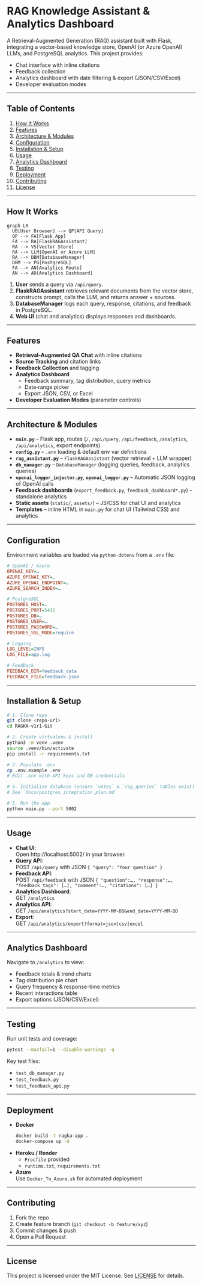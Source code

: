 # RAG Knowledge Assistant & Analytics Dashboard

A Retrieval-Augmented Generation (RAG) assistant built with Flask, integrating a vector‐based knowledge store, OpenAI (or Azure OpenAI) LLMs, and PostgreSQL analytics. This project provides:
- Chat interface with inline citations  
- Feedback collection  
- Analytics dashboard with date filtering & export (JSON/CSV/Excel)  
- Developer evaluation modes  

---

## Table of Contents

1. [How It Works](#how-it-works)  
2. [Features](#features)  
3. [Architecture & Modules](#architecture--modules)  
4. [Configuration](#configuration)  
5. [Installation & Setup](#installation--setup)  
6. [Usage](#usage)  
7. [Analytics Dashboard](#analytics-dashboard)  
8. [Testing](#testing)  
9. [Deployment](#deployment)  
10. [Contributing](#contributing)  
11. [License](#license)  

---

## How It Works

```mermaid
graph LR
  UB[User Browser] --> QP[API Query]
  QP --> FA[Flask App]
  FA --> RA[FlaskRAGAssistant]
  RA --> VS[Vector Store]
  RA --> LLM[OpenAI or Azure LLM]
  RA --> DBM[DatabaseManager]
  DBM --> PG[PostgreSQL]
  FA --> AN[Analytics Route]
  AN --> AD[Analytics Dashboard]
```

1. **User** sends a query via `/api/query`.
2. **FlaskRAGAssistant** retrieves relevant documents from the vector store, constructs prompt, calls the LLM, and returns answer + sources.
3. **DatabaseManager** logs each query, response, citations, and feedback in PostgreSQL.
4. **Web UI** (chat and analytics) displays responses and dashboards.

---

## Features

- **Retrieval-Augmented QA Chat** with inline citations  
- **Source Tracking** and citation links  
- **Feedback Collection** and tagging  
- **Analytics Dashboard**  
  - Feedback summary, tag distribution, query metrics  
  - Date‐range picker  
  - Export JSON, CSV, or Excel  
- **Developer Evaluation Modes** (parameter controls)  

---

## Architecture & Modules

- **`main.py`** – Flask app, routes (`/`, `/api/query`, `/api/feedback`, `/analytics`, `/api/analytics`, export endpoints)  
- **`config.py`** – `.env` loading & default env var definitions  
- **`rag_assistant.py`** – `FlaskRAGAssistant` (vector retrieval + LLM wrapper)  
- **`db_manager.py`** – `DatabaseManager` (logging queries, feedback, analytics queries)  
- **`openai_logger_injector.py`**, **`openai_logger.py`** – Automatic JSON logging of OpenAI calls  
- **Feedback dashboards** (`export_feedback.py`, `feedback_dashboard*.py`) – standalone analytics  
- **Static assets** (`static/`, `assets/`) – JS/CSS for chat UI and analytics  
- **Templates** – inline HTML in `main.py` for chat UI (Tailwind CSS) and analytics  

---

## Configuration

Environment variables are loaded via `python-dotenv` from a `.env` file:

```ini
# OpenAI / Azure
OPENAI_KEY=…
AZURE_OPENAI_KEY=…
AZURE_OPENAI_ENDPOINT=…
AZURE_SEARCH_INDEX=…

# PostgreSQL
POSTGRES_HOST=…
POSTGRES_PORT=5432
POSTGRES_DB=…
POSTGRES_USER=…
POSTGRES_PASSWORD=…
POSTGRES_SSL_MODE=require

# Logging
LOG_LEVEL=INFO
LOG_FILE=app.log

# Feedback
FEEDBACK_DIR=feedback_data
FEEDBACK_FILE=feedback.json
```

---

## Installation & Setup

```bash
# 1. Clone repo
git clone <repo-url>
cd RAGKA-v1r1-Git

# 2. Create virtualenv & install
python3 -m venv .venv
source .venv/bin/activate
pip install -r requirements.txt

# 3. Populate .env
cp .env.example .env
# Edit .env with API keys and DB credentials

# 4. Initialize database (ensure `votes` & `rag_queries` tables exist)
# See `docs/postgres_integration_plan.md`

# 5. Run the app
python main.py --port 5002
```

---

## Usage

- **Chat UI**:  
  Open http://localhost:5002/ in your browser.  
- **Query API**:  
  POST `/api/query` with JSON `{ "query": "Your question" }`  
- **Feedback API**:  
  POST `/api/feedback` with JSON `{ "question":…, "response":…, "feedback_tags": […], "comment":…, "citations": […] }`  
- **Analytics Dashboard**:  
  GET `/analytics`  
- **Analytics API**:  
  GET `/api/analytics?start_date=YYYY-MM-DD&end_date=YYYY-MM-DD`  
- **Export**:  
  GET `/api/analytics/export?format=json|csv|excel`

---

## Analytics Dashboard

Navigate to `/analytics` to view:
- Feedback totals & trend charts  
- Tag distribution pie chart  
- Query frequency & response-time metrics  
- Recent interactions table  
- Export options (JSON/CSV/Excel)  

---

## Testing

Run unit tests and coverage:

```bash
pytest --maxfail=1 --disable-warnings -q
```

Key test files:
- `test_db_manager.py`  
- `test_feedback.py`  
- `test_feedback_api.py`  

---

## Deployment

- **Docker**  
  ```bash
  docker build -t ragka-app .
  docker-compose up -d
  ```
- **Heroku / Render**  
  - `Procfile` provided  
  - `runtime.txt`, `requirements.txt`  
- **Azure**  
  Use `Docker_To_Azure.sh` for automated deployment  

---

## Contributing

1. Fork the repo  
2. Create feature branch (`git checkout -b feature/xyz`)  
3. Commit changes & push  
4. Open a Pull Request  

---

## License

This project is licensed under the MIT License. See [LICENSE](LICENSE) for details.
